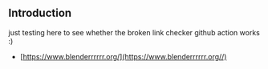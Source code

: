 ## Introduction

just testing here to see whether the broken link checker github action works :)
- [https://www.blenderrrrrr.org/](https://www.blenderrrrrr.org//)
